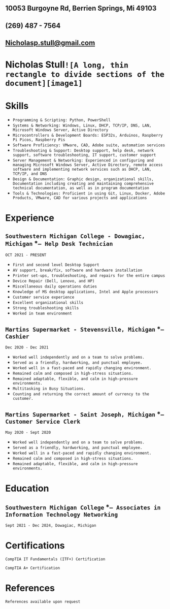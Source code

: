 ## 10053 Burgoyne Rd, Berrien Springs, Mi 49103

## (269) 487 \- 7564

## Nicholasp.stull@gmail.com

# Nicholas Stull`![A long, thin rectangle to divide sections of the document][image1]`

# Skills

- `Programming & Scripting: Python, PowerShell`   
- `Systems & Networking: Windows, Linux, DHCP, TCP/IP, DNS, LAN, Microsoft Windows Server, Active Directory`  
- `Microcontrollers & Development Boards: ESP32s, Arduinos, Raspberry Pi Picos, Raspberry Pis`  
- `Software Proficiency: VMware, CAD, Adobe suite, automation services`  
- `Troubleshooting & Support: Desktop support, help desk, network support, software troubleshooting, IT support, customer support`  
- `Server Management & Networking: Experienced in configuring and managing Microsoft Windows Server, Active Directory, remote access software and implementing network services such as DHCP, LAN, TCP/IP, and DNS`  
- `Design & Documentation: Graphic design, organizational skills, Documentation including creating and maintaining comprehensive technical documentation, as well as in program documentation`  
- `Tools & Technologies: Proficient in using Git, Linux, Docker, Adobe Products, VMware, CAD for various projects and applications`

# Experience

## **`Southwestern Michigan College - Dowagiac, Michigan`** *`— Help Desk Technician`

`OCT 2021 - PRESENT`

* `First and second level Desktop Support`  
* `AV support, break/fix, software and hardware installation`  
* `Printer set-ups, troubleshooting, and repairs for the entire campus`  
* `Device Repair (Dell, Lenovo, and HP)`  
* `Miscellaneous daily operations duties`  
* `Knowledge of MS desktop applications, Intel and Apple processors`  
* `Customer service experience`  
* `Excellent organizational skills`  
* `Strong troubleshooting skills`  
* `Worked in team environment`

## 

## **`Martins Supermarket - Stevensville, Michigan`** *`— Cashier`

`Dec 2020 - Dec 2021`

* `Worked well independently and on a team to solve problems.`  
* `Served as a friendly, hardworking, and punctual employee.`  
* `Worked well in a fast-paced and rapidly changing environment.`  
* `Remained calm and composed in high-stress situations.`  
* `Remained adaptable, flexible, and calm in high-pressure environments.`  
* `Multitasking in Busy Situations.`  
* `Counting and returning the correct amount of currency to the customer.`

## 

## **`Martins Supermarket - Saint Joseph, Michigan`** *`— Customer Service Clerk`

`May 2020 - Sept 2020`

* `Worked well independently and on a team to solve problems.`  
* `Served as a friendly, hardworking, and punctual employee.`  
* `Worked well in a fast-paced and rapidly changing environment.`  
* `Remained calm and composed in high-stress situations.`  
* `Remained adaptable, flexible, and calm in high-pressure environments.`

# Education

## **`Southwestern Michigan College`** *`— Associates in Information Technology Networking`

`Sept 2021 - Dec 2024, Dowagiac, Michigan`

# Certifications

`CompTIA IT Fundamentals (ITF+) Certification`

`CompTIA A+ Certification`

# References

`References available upon request`

[image1]: <data:image/png;base64,iVBORw0KGgoAAAANSUhEUgAAAkAAAAAECAYAAABmzIBlAAAAL0lEQVR4Xu3WMQEAMAzDsGILf07dPwiNDj1G4EmyAABN5g8AANcZIACgjgECAOo81LTt4j5q1qcAAAAASUVORK5CYII=>